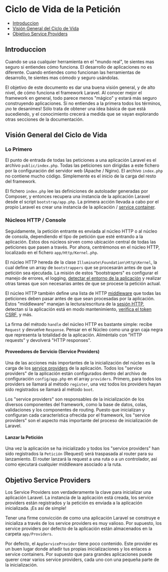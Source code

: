 # Ciclo de Vida de la Petición

- [Introduccion](#introduction)
- [Visión General del Ciclo de Vida](#lifecycle-overview)
- [Objetivo Service Providers](#focus-on-service-providers)

<a name="introduction"></a>

## Introduccion

Cuando se usa cualquier herramienta en el "mundo real", te sientes mas seguro si entiendes cómo funciona. El desarrollo de aplicaciones no es diferente. Cuando entiendes como funcionan las herramientas de desarrollo, te sientes mas cómodo y seguro usándolas.

El objetivo de este documento es dar una buena visión general, y de alto nivel, de cómo funciona el framework Laravel. Al conocer mejor el framework en general, todo parece menos "mágico" y estará más seguro construyendo aplicaciones. Si no entiendes a la primera todos los términos, ¡no te desanimes! Sólo trata de obtener una idea básica de que está sucediendo, y el conocimiento crecerá a medida que se vayan explorando otras secciones de la documentación.

<a name="lifecycle-overview"></a>

## Visión General del Ciclo de Vida

### Lo Primero

El punto de entrada de todas las peticiones a una aplicación Laravel es el archivo `public/index.php`. Todas las peticiones son dirigidas a este fichero por la configuración del servidor web (Apache / Nginx). El archivo `index.php` no contiene mucho código. Simplemente es el inicio de la carga del resto del framework.

El fichero `index.php` lee las definiciones de autoloader generadas por Composer, y entonces recupera una instancia de la aplicación Laravel desde el script `bootstrap/app.php`. La primera acción llevada a cabo por el propio Laravel es crear una instancia de la aplicación / [service container](/docs/{{version}}/container).

### Núcleos HTTP / Console

Seguidamente, la petición entrante es enviada al núcleo HTTP o al núcleo de consola, dependiendo el tipo de petición que esté entrando a la aplicación. Estos dos núcleos sirven como ubicación central de todas las peticiones que pasen a través. Por ahora, centrémonos en el núcleo HTTP, localizado en el fichero `app/Http/Kernel.php`.

El núcleo HTTP hereda de la clase `Illuminate\Foundation\Http\Kernel`, la cual define un array de `bootstrappers` que se procesarán antes de que la petición sea ejecutada. La misión de estos "bootstrapers" es configurar el manejo de errores, el logging, [detectar el entorno de la aplicación](/docs/{{version}}/configuration#environment-configuration) y realizar otras tareas que son necesarias antes de que se procese la petición actual.

El núcleo HTTP también define una lista de HTTP [middleware](/docs/{{version}}/middleware) que todas las peticiones deben pasar antes de que sean procesadas por la aplicación. Estos "middleware" manejan la lectura/escritura de la [sesión HTTP](/docs/{{version}}/session), detectan si la aplicación está en modo mantenimiento, [verifica el token CSRF](/docs/{{version}}/csrf), y más.

La firma del método `handle` del núcleo HTTP es bastante simple: recibe `Request` y devuelve `Response`. Pensar en el Núcleo como una gran caja negra que representa la totalidad de la aplicación. Aliméntalo con "HTTP requests" y devolverá "HTTP responses".

#### Proveedores de Servicio (Service Providers)

Una de las acciones más importantes de la inicialización del núcleo es la carga de los [service providers](/docs/{{version}}/providers) de la aplicación. Todos los "service providers" de la aplicación están configurados dentro del archivo de configuración `config/app.php` en el array `providers`. Primero, para todos los providers se llamará al método `register`, una vez todos los providers hayan sido registrados se llamará al método `boot`.

Los "service providers" son responsables de la inicialización de los diversos componentes del framework, como la base de datos, colas, validaciones y los componentes de routing. Puesto que inicializan y configuran cada característica ofrecida por el framework, los "service providers" son el aspecto más importante del proceso de inicialización de Laravel.

#### Lanzar la Petición

Una vez la aplicación se ha inicializado y todos los "service providers" han sido registrados la `Petición` (Request) será traspasada al router para su lanzamiento. El router lanzará la request a una ruta o a un controlador, así como ejecutará cualquier middleware asociado a la ruta.

<a name="focus-on-service-providers"></a>

## Objetivo Service Providers

Los Service Providers son verdaderamente la clave para inicializar una aplicación Laravel. La instancia de la aplicación está creada, los service providers están registrados y la petición es enviada a la aplicación inicializada. ¡Es así de simple!

Tener una firme convicción de como una aplicación Laravel se construye e inicializa a través de los service providers es muy valioso. Por supuesto, los service providers por defecto de la aplicación están almacenados en la carpeta `app/Providers`.

Por defecto, el `AppServiceProvider` tiene poco contenido. Este provider es un buen lugar donde añadir tus propias inicializaciones y los enlaces a service containers. Por supuesto que para grandes aplicaciones puede querer crear varios service providers, cada uno con una pequeña parte de la inicialización.